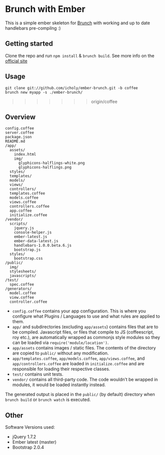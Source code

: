 # Brunch with Ember
This is a simple ember skeleton for [Brunch](http://brunch.io/) with working and up to date handlebars pre-compilng :)

## Getting started

Clone the repo and run `npm install` & `brunch build`.
See more info on the [official site](http://brunch.io)

## Usage

    git clone git://github.com/icholy/ember-brunch.git -b coffee
    brunch new myapp -s ./ember-brunch/

>>>>>>> origin/coffee
## Overview

    config.coffee
    server.coffee
    package.json
    README.md
    /app/
      assets/
        index.html
        img/
          glyphicons-halflings-white.png
          glyphicons-halflings.png
      styles/
      templates/
      models/
      views/
      controllers/
      templates.coffee
      models.coffee
      views.coffee
      controllers.coffee
      app.coffee
      initialize.coffee
    /vendor/
      scripts/
        jquery.js
        console-helper.js
        ember-latest.js
        ember-data-latest.js
        handlebars-1.0.0.beta.6.js
        bootstrap.js
      styles/
        bootstrap.css
    /public/
      img/
      stylesheets/
      javascripts/
    /test/
      spec.coffee
    /generators/
      model.coffee
      view.coffee
      controller.coffee

* `config.coffee` contains your app configuration. This is where you configure what Plugins / Languages to use and what rules are applied to them.
* `app/` and subdirectories (excluding `app/assets`) contains files that are to be compiled. Javascript files, or files that compile to JS (coffeescript, roy etc.), are automatically wrapped as commonjs style modules so they can be loaded via `require('module/location')`.
* `app/assets` contains images / static files. The contents of the directory are copied to `public/` without any modification.
* `app/templates.coffee`, `app/models.coffee`, `app/views.coffee`, and `app/controllers.coffee` are loaded in `initialize.coffee` and are responsible for loading their respective classes.
* `test/` contains unit tests.
* `vendor/` contains all third-party code. The code wouldn’t be wrapped in
modules, it would be loaded instantly instead.

The generated output is placed in the `public/` (by default) directory when `brunch build` or `brunch watch` is executed.

## Other
Software Versions used:

* jQuery 1.7.2
* Ember latest (master)
* Bootstrap 2.0.4
